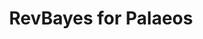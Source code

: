 ---
layout: workshop
title: RevBayes for Palaeos
location: University of Bristol, United Kingdom
startdate: 2018-05-01
enddate: 2018-05-03
description: This workshop will focus on using RevBayes for analysis of palaeontological data.
instructors:
- <a href="mailto:hoehna@bio.lmu.de?subject=Mad-Phylo%20Aires%202018">Sebastian Höhna</a>
- Walker Pett
- Rachel Warnock
lessons:
- intro
- ctmc
---